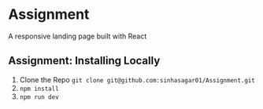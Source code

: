 # Assignment

A responsive landing page built with React 


## Assignment: Installing Locally

1. Clone the Repo `git clone git@github.com:sinhasagar01/Assignment.git`
2. `npm install`
3. `npm run dev`

